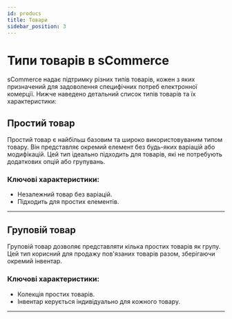 ```yaml
---
id: producs
title: Товари
sidebar_position: 3
---
```


# Типи товарів в sCommerce

sCommerce надає підтримку різних типів товарів, кожен з яких призначений для задоволення специфічних
потреб електронної комерції. Нижче наведено детальний список типів товарів та їх характеристики:

## Простий товар
Простий товар є найбільш базовим та широко використовуваним типом товару. Він представляє окремий
елемент без будь-яких варіацій або модифікацій. Цей тип ідеально підходить для товарів, які не
потребують додаткових опцій або групувань.

### Ключові характеристики:
- Незалежний товар без варіацій.
- Підходить для простих елементів.

---

## Груповій товар
Груповій товар дозволяє представляти кілька простих товарів як групу.
Цей тип корисний для продажу пов'язаних товарів разом, зберігаючи окремий інвентар.

### Ключові характеристики:
- Колекція простих товарів.
- Інвентар керується індивідуально для кожного товару.

---

<!-- ## Опціональний товар
Опціональний товар дозволяє клієнтам вибирати, включати чи ні додаткові
елементи або функції до їх покупки.

### Ключові характеристики:
- Дозволяє опціональні доповнення.
- Підвищує можливості додаткових продажів.

---

## Змінний товар
Змінний товар надає кілька варіацій одного товару, таких як розмір, колір,
або інші атрибути. Кожна варіація може мати свій власний SKU, ціну та рівень запасу.

### Ключові характеристики:
- Пропонує варіації одного товару.
- Кожна варіація розглядається як окремий елемент.

---

## Комплектний товар
Комплектний товар поєднує кілька елементів в один пакет. Він часто використовується для
промоційних пропозицій або наборів товарів.

### Ключові характеристики:
- Поєднує кілька товарів.
- Ціноутворення може бути налаштоване для комплекту.

---

## Завантажуваний товар
Завантажуваний товар дозволяє клієнтам купувати та завантажувати цифрові елементи, такі як
електронні книги, програмне забезпечення або музику.

### Ключові характеристики:
- Не потребує фізичного інвентарю.
- Включає безпечні посилання для завантаження.

---

## Товар з підпискою
Товар з підпискою спрощує повторювані покупки або послуги, такі як членство
або щомісячні доставки.

### Ключові характеристики:
- Опції повторюваного виставлення рахунків.
- Ідеально для бізнесу на основі підписки.

---

## Товар для попереднього замовлення
Товар для попереднього замовлення дозволяє клієнтам купувати елементи до їх офіційної доступності.
Це чудово для запуску товарів або обмежених видань.

### Ключові характеристики:
- Створює очікування та ранні продажі.
- Доставка відбувається після доступності.

---

## Послуга
Тип Послуга використовується для нефізичних елементів, таких як консультації, встановлення
або послуги обслуговування.

### Ключові характеристики:
- Не потребує управління інвентарем.
- Зосереджено на наданні нематеріальної цінності.

---

## Віртуальний товар
Віртуальний товар є нефізичним елементом, який не потребує доставки, таким як онлайн
курси або подарункові картки.

### Ключові характеристики:
- Доставка не потрібна.
- Миттєвий доступ або доставка.

---

## Користувацький товар
Користувацький товар дозволяє клієнтам персоналізувати або налаштовувати товар перед покупкою.
Це ідеально для товарів, виготовлених на замовлення.

### Ключові характеристики:
- Дозволяє персоналізацію клієнтів.
- Підтримує унікальні конфігурації. -->
